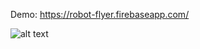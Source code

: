 Demo: https://robot-flyer.firebaseapp.com/

![alt text](https://firebasestorage.googleapis.com/v0/b/robot-flyer.appspot.com/o/demo.png?alt=media&token=849098a3-6c11-4bfa-baf7-68fbffa428a4)
